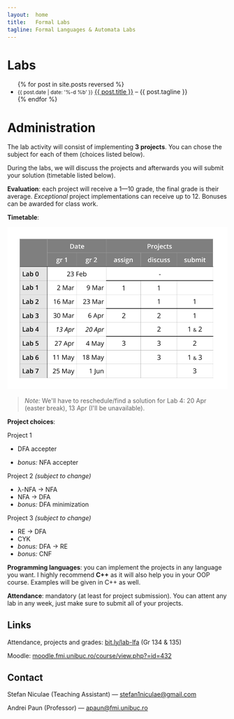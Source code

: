 ```yaml
---
layout:  home
title:   Formal Labs
tagline: Formal Languages & Automata Labs
---
```

# Labs

<ul class="posts">
  {% for post in site.posts reversed %}
    <li>
    <small class="post-date">{{ post.date | date: '%-d %b' }}</small>
      <a href="{{ site.baseurl }}{{ post.url }}">{{ post.title }}</a>
      – {{ post.tagline }}
    </li>
  {% endfor %}
</ul>

# Administration

The lab activity will consist of implementing **3 projects**. You can chose the subject for each of them (choices listed below).

During the labs, we will discuss the projects and afterwards you will submit your solution (timetable listed below).

**Evaluation**: each project will receive a 1—10 grade, the final grade is their average. *Exceptional* project implementations can receive up to 12. Bonuses can be awarded for class work.

**Timetable**:

![timetable](assets/timetable.svg)

> *Note:* We'll have to reschedule/find a solution for Lab 4: 20 Apr (easter break), 13 Apr (I'll be unavailable).

**Project choices**:

Project 1

- DFA accepter


- *bonus:* NFA accepter

Project 2 *(subject to change)*

- λ-NFA → NFA
- NFA → DFA
- *bonus:* DFA minimization

Project 3 *(subject to change)*

- RE → DFA
- CYK
- *bonus:* DFA → RE
- *bonus:* CNF

**Programming languages**: you can implement the projects in any language you want. I highly recommend **C++** as it will also help you in your OOP course. Examples will be given in C++ as well.

**Attendance**: mandatory (at least for project submission). You can attent any lab in any week, just make sure to submit all of your projects.



## Links

Attendance, projects and grades: [bit.ly/lab-lfa](http://bit.ly/lab-lfa) (Gr 134 & 135)

Moodle: [moodle.fmi.unibuc.ro/course/view.php?=id=432](http://moodle.fmi.unibuc.ro/enrol/index.php?id=432)

## Contact

Stefan Niculae (Teaching Assistant) — stefan1niculae@gmail.com

Andrei Paun (Professor) — apaun@fmi.unibuc.ro